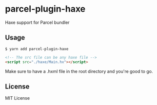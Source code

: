 # parcel-plugin-haxe
Haxe support for Parcel bundler

## Usage
```
$ yarn add parcel-plugin-haxe
```
``` html
<!-- The src file can be any haxe file -->
<script src="./haxe/Main.hx"></script>
```
Make sure to have a .hxml file in the root directory and you're good to go.


## License
MIT License

